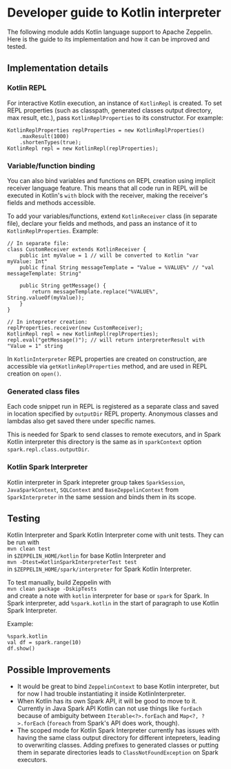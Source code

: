 # Developer guide to Kotlin interpreter

The following module adds Kotlin language support to Apache Zeppelin.
Here is the guide to its implementation and how it can be improved and tested. 

## Implementation details
### Kotlin REPL
For interactive Kotlin execution, an instance of `KotlinRepl` is created.
To set REPL properties (such as classpath, generated classes output directory, max result, etc.),
pass `KotlinReplProperties` to its constructor. For example:
```$java
KotlinReplProperties replProperties = new KotlinReplProperties()
    .maxResult(1000)
    .shortenTypes(true);
KotlinRepl repl = new KotlinRepl(replProperties);
```

### Variable/function binding
You can also bind variables and functions on REPL creation using implicit receiver language feature.
This means that all code run in REPL will be executed in Kotlin's `with` block with the receiver, 
making the receiver's fields and methods accessible.
   
To add your variables/functions, extend `KotlinReceiver` class (in separate file), declare your fields and methods, and pass an instance of it to
`KotlinReplProperties`. Example:
```$java
// In separate file:
class CustomReceiver extends KotlinReceiver {
    public int myValue = 1 // will be converted to Kotlin "var myValue: Int"
    public final String messageTemplate = "Value = %VALUE%" // "val messageTemplate: String"
    
    public String getMessage() {
        return messageTemplate.replace("%VALUE%", String.valueOf(myValue));
    }
}

// In intepreter creation:
replProperties.receiver(new CustomReceiver);
KotlinRepl repl = new KotlinRepl(replProperties);
repl.eval("getMessage()"); // will return interpreterResult with "Value = 1" string
``` 

In `KotlinInterpreter` REPL properties are created on construction, are accessible via `getKotlinReplProperties` method,
and are used in REPL creation on `open()`.

### Generated class files
Each code snippet run in REPL is registered as a separate class and saved in location 
specified by `outputDir` REPL property. Anonymous classes and lambdas also get saved there under specific names. 

This is needed for Spark to send classes to remote executors, and in Spark Kotlin interpreter this directory is the same 
as in `sparkContext` option `spark.repl.class.outputDir`.

### Kotlin Spark Interpreter
Kotlin interpreter in Spark intepreter group takes `SparkSession`, `JavaSparkContext`, `SQLContext` 
and `BaseZeppelinContext` from `SparkInterpreter` in the same session and binds them in its scope.
  
## Testing
Kotlin Interpreter and Spark Kotlin Interpreter come with unit tests. 
They can be run with \
`mvn clean test` \
in `$ZEPPELIN_HOME/kotlin` for base Kotlin Interpreter and \
`mvn -Dtest=KotlinSparkInterpreterTest test` \
in `$ZEPPELIN_HOME/spark/interpreter` for Spark Kotlin Interpreter.

To test manually, build Zeppelin with \
`mvn clean package -DskipTests` \
and create a note with `kotlin` interpreter for base or `spark` for Spark. 
In Spark interpreter, add `%spark.kotlin` in the start of paragraph to use Kotlin Spark Interpreter.

Example:
```$kotlin
%spark.kotlin
val df = spark.range(10)
df.show()
```
## Possible Improvements
* It would be great to bind `ZeppelinContext` to base Kotlin interpreter, but for now I had trouble instantiating it 
inside KotlinInterpreter.
* When Kotlin has its own Spark API, it will be good to move to it. Currently in Java Spark API Kotlin 
can not use things like `forEach` because of ambiguity between `Iterable<?>.forEach` and `Map<?, ?>.forEach` 
(`foreach` from Spark's API does work, though).
* The scoped mode for Kotlin Spark Interpreter currently has issues with having the same class output directory 
for different intepreters, leading to overwriting classes. Adding prefixes to generated classes or putting them
 in separate directories leads to `ClassNotFoundException` on Spark executors.